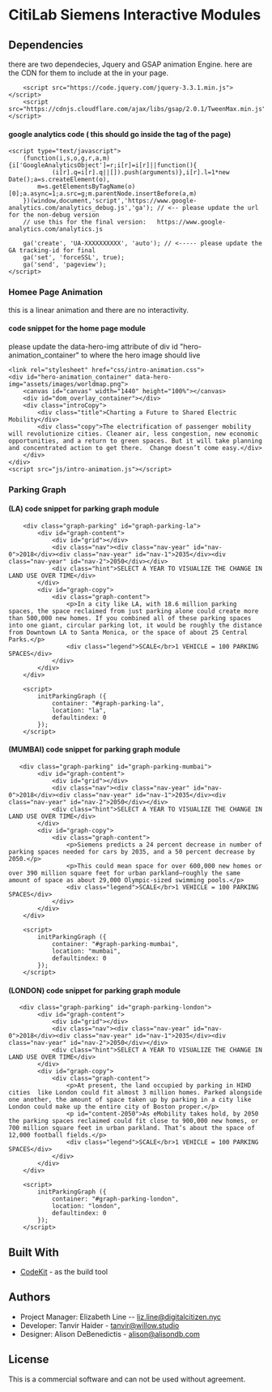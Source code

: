 # CitiLab Siemens Interactive Modules


## Dependencies
there are two dependecies, Jquery and GSAP animation Engine. here are the CDN for them to include at the <head> in your page.

```
    <script src="https://code.jquery.com/jquery-3.3.1.min.js"></script>
    <script src="https://cdnjs.cloudflare.com/ajax/libs/gsap/2.0.1/TweenMax.min.js"></script>
```

#### google analytics code ( this should go inside the <head> tag of the page)
```
<script type="text/javascript">
    (function(i,s,o,g,r,a,m){i['GoogleAnalyticsObject']=r;i[r]=i[r]||function(){
            (i[r].q=i[r].q||[]).push(arguments)},i[r].l=1*new Date();a=s.createElement(o),
        m=s.getElementsByTagName(o)[0];a.async=1;a.src=g;m.parentNode.insertBefore(a,m)
    })(window,document,'script','https://www.google-analytics.com/analytics_debug.js','ga'); // <-- please update the url for the non-debug version
    // use this for the final version:   https://www.google-analytics.com/analytics.js

    ga('create', 'UA-XXXXXXXXXX', 'auto'); // <----- please update the GA tracking-id for final
    ga('set', 'forceSSL', true);
    ga('send', 'pageview');
</script>
```

### Homee Page Animation

this is a linear animation and there are no interactivity. 

#### code snippet for the home page module
please update the data-hero-img attribute of div id "hero-animation_container" to where the hero image should live
```
<link rel="stylesheet" href="css/intro-animation.css">
<div id="hero-animation_container" data-hero-img="assets/images/worldmap.png">
    <canvas id="canvas" width="1440" height="100%"></canvas>
    <div id="dom_overlay_container"></div>
    <div class="introCopy">
        <div class="title">Charting a Future to Shared Electric Mobility</div>
        <div class="copy">The electrification of passenger mobility will revolutionize cities. Cleaner air, less congestion, new economic opportunities, and a return to green spaces. But it will take planning and concentrated action to get there.  Change doesn’t come easy.</div>
    </div>
</div>
<script src="js/intro-animation.js"></script>
```

### Parking Graph


#### (LA) code snippet for parking graph module
```
    <div class="graph-parking" id="graph-parking-la">
        <div id="graph-content">
            <div id="grid"></div>
            <div class="nav"><div class="nav-year" id="nav-0">2018</div><div class="nav-year" id="nav-1">2035</div><div class="nav-year" id="nav-2">2050</div></div>
            <div class="hint">SELECT A YEAR TO VISUALIZE THE CHANGE IN LAND USE OVER TIME</div>
        </div>
        <div id="graph-copy">
            <div class="graph-content">
                <p>In a city like LA, with 18.6 million parking spaces, the space reclaimed from just parking alone could create more than 500,000 new homes. If you combined all of these parking spaces into one giant, circular parking lot, it would be roughly the distance from Downtown LA to Santa Monica, or the space of about 25 Central Parks.</p>
                <div class="legend">SCALE</br>1 VEHICLE = 100 PARKING SPACES</div>
            </div>
        </div>
    </div>

    <script>
        initParkingGraph ({
            container: "#graph-parking-la",
            location: "la",
            defaultindex: 0
        });
    </script>
```

#### (MUMBAI) code snippet for parking graph module
```
   <div class="graph-parking" id="graph-parking-mumbai">
        <div id="graph-content">
            <div id="grid"></div>
            <div class="nav"><div class="nav-year" id="nav-0">2018</div><div class="nav-year" id="nav-1">2035</div><div class="nav-year" id="nav-2">2050</div></div>
            <div class="hint">SELECT A YEAR TO VISUALIZE THE CHANGE IN LAND USE OVER TIME</div>
        </div>
        <div id="graph-copy">
            <div class="graph-content">
                <p>Siemens predicts a 24 percent decrease in number of parking spaces needed for cars by 2035, and a 50 percent decrease by 2050.</p>
                <p>This could mean space for over 600,000 new homes or over 390 million square feet for urban parkland—roughly the same amount of space as about 29,000 Olympic-sized swimming pools.</p>
                <div class="legend">SCALE</br>1 VEHICLE = 100 PARKING SPACES</div>
            </div>
        </div>
    </div>

    <script>
        initParkingGraph ({
            container: "#graph-parking-mumbai",
            location: "mumbai",
            defaultindex: 0
        });
    </script>
```

#### (LONDON) code snippet for parking graph module
```
   <div class="graph-parking" id="graph-parking-london">
        <div id="graph-content">
            <div id="grid"></div>
            <div class="nav"><div class="nav-year" id="nav-0">2018</div><div class="nav-year" id="nav-1">2035</div><div class="nav-year" id="nav-2">2050</div></div>
            <div class="hint">SELECT A YEAR TO VISUALIZE THE CHANGE IN LAND USE OVER TIME</div>
        </div>
        <div id="graph-copy">
            <div class="graph-content">
                <p>At present, the land occupied by parking in HIHD cities  like London could fit almost 3 million homes. Parked alongside one another, the amount of space taken up by parking in a city like London could make up the entire city of Boston proper.</p>
                <p id="content-2050">As eMobility takes hold, by 2050 the parking spaces reclaimed could fit close to 900,000 new homes, or 700 million square feet in urban parkland. That’s about the space of 12,000 football fields.</p>
                <div class="legend">SCALE</br>1 VEHICLE = 100 PARKING SPACES</div>
            </div>
        </div>
    </div>

    <script>
        initParkingGraph ({
            container: "#graph-parking-london",
            location: "london",
            defaultindex: 0
        });
    </script>
```

## Built With

* [CodeKit](https://codekitapp.com/) - as the build tool


## Authors
* Project Manager: Elizabeth Line -- <liz.line@digitalcitizen.nyc>
* Developer: Tanvir Haider - <tanvir@willow.studio> 
* Designer: Alison DeBenedictis - <alison@alisondb.com> 

## License

This is a commercial software and can not be used without agreement.
